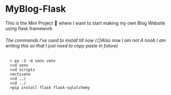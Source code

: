 # MyBlog-Flask
This is the Mini Project 🚀 where I want to start making my own Blog Website using flask framework.



###### The commands I've used to install till now (😏Also now I am not A noob I am writing this so that I just need to copy paste in future)

      > py -3 -m venv venv
      >cd venv
      >cd scripts
      >activate
      >cd ../
      >cd ../
      >pip install flask flask-sqlalchemy
